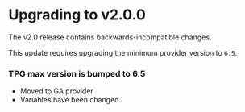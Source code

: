 # Upgrading to v2.0.0

The v2.0 release contains backwards-incompatible changes.

This update requires upgrading the minimum provider version to `6.5`.

### TPG max version is bumped to 6.5
- Moved to GA provider
- Variables have been changed.